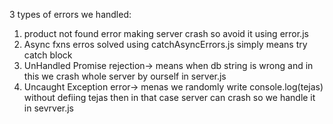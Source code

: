 3 types of errors we handled:

1. product not found error making server crash so avoid it using error.js
2. Async fxns erros solved using catchAsyncErrors.js simply means try catch block
3. UnHandled Promise rejection-> means when db string is wrong and in this we crash whole server by ourself in server.js
4. Uncaught Exception error-> menas we randomly write console.log(tejas) without defiing tejas then in that case server can crash so we handle it in sevrver.js
